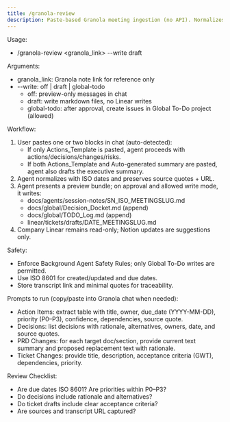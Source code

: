 ```yaml
---
title: /granola-review
description: Paste-based Granola meeting ingestion (no API). Normalizes action items, decisions, PRD/ticket changes, and drafts artifacts.
---
```


Usage:

- /granola-review <granola_link> --write draft

Arguments:

- granola_link: Granola note link for reference only
- --write: off | draft | global-todo
  - off: preview-only messages in chat
  - draft: write markdown files, no Linear writes
  - global-todo: after approval, create issues in Global To-Do project (allowed)

Workflow:

1. User pastes one or two blocks in chat (auto-detected):
   - If only Actions_Template is pasted, agent proceeds with actions/decisions/changes/risks.
   - If both Actions_Template and Auto-generated summary are pasted, agent also drafts the executive summary.
2. Agent normalizes with ISO dates and preserves source quotes + URL.
3. Agent presents a preview bundle; on approval and allowed write mode, it writes:
   - docs/agents/session-notes/SN_ISO_MEETINGSLUG.md
   - docs/global/Decision_Docket.md (append)
   - docs/global/TODO_Log.md (append)
   - linear/tickets/drafts/DATE_MEETINGSLUG.md
4. Company Linear remains read-only; Notion updates are suggestions only.

Safety:

- Enforce Background Agent Safety Rules; only Global To-Do writes are permitted.
- Use ISO 8601 for created/updated and due dates.
- Store transcript link and minimal quotes for traceability.

Prompts to run (copy/paste into Granola chat when needed):

- Action Items: extract table with title, owner, due_date (YYYY-MM-DD), priority (P0–P3), confidence, dependencies, source quote.
- Decisions: list decisions with rationale, alternatives, owners, date, and source quotes.
- PRD Changes: for each target doc/section, provide current text summary and proposed replacement text with rationale.
- Ticket Changes: provide title, description, acceptance criteria (GWT), dependencies, priority.

Review Checklist:

- Are due dates ISO 8601? Are priorities within P0–P3?
- Do decisions include rationale and alternatives?
- Do ticket drafts include clear acceptance criteria?
- Are sources and transcript URL captured?
